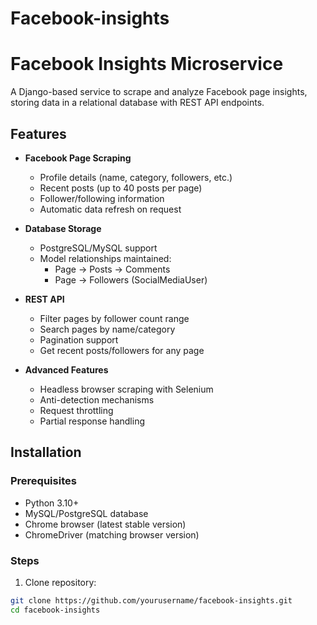 # Facebook-insights

# Facebook Insights Microservice

A Django-based service to scrape and analyze Facebook page insights, storing data in a relational database with REST API endpoints.

## Features

- **Facebook Page Scraping**
  - Profile details (name, category, followers, etc.)
  - Recent posts (up to 40 posts per page)
  - Follower/following information
  - Automatic data refresh on request

- **Database Storage**
  - PostgreSQL/MySQL support
  - Model relationships maintained:
    - Page → Posts → Comments
    - Page → Followers (SocialMediaUser)

- **REST API**
  - Filter pages by follower count range
  - Search pages by name/category
  - Pagination support
  - Get recent posts/followers for any page

- **Advanced Features**
  - Headless browser scraping with Selenium
  - Anti-detection mechanisms
  - Request throttling
  - Partial response handling

## Installation

### Prerequisites
- Python 3.10+
- MySQL/PostgreSQL database
- Chrome browser (latest stable version)
- ChromeDriver (matching browser version)

### Steps
1. Clone repository:
```bash
git clone https://github.com/yourusername/facebook-insights.git
cd facebook-insights
